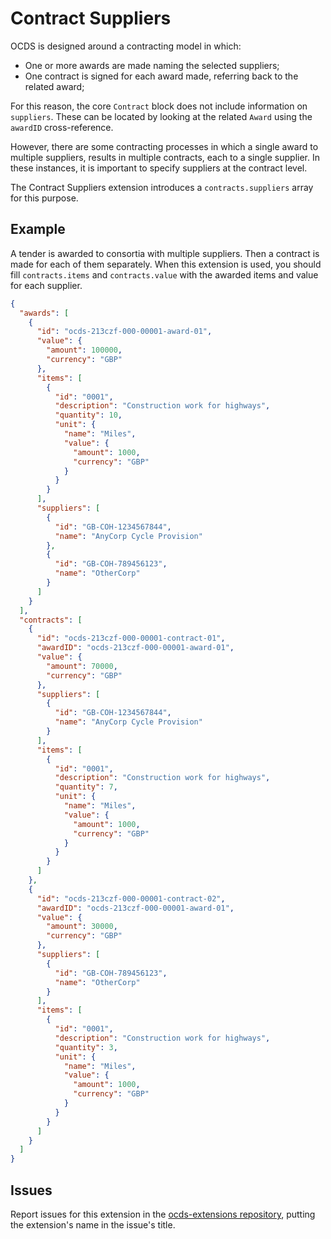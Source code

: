# Contract Suppliers

OCDS is designed around a contracting model in which:

* One or more awards are made naming the selected suppliers;
* One contract is signed for each award made, referring back to the related award;

For this reason, the core `Contract` block does not include information on `suppliers`. These can be located by looking at the related `Award` using the `awardID` cross-reference.

However, there are some contracting processes in which a single award to multiple suppliers, results in multiple contracts, each to a single supplier. In these instances, it is important to specify suppliers at the contract level.

The Contract Suppliers extension introduces a `contracts.suppliers` array for this purpose.

## Example

A tender is awarded to consortia with multiple suppliers. Then a contract is made for each of them separately. When this extension is used, you should fill `contracts.items` and `contracts.value` with the awarded items and value for each supplier.

```json
{
  "awards": [
    {
      "id": "ocds-213czf-000-00001-award-01",
      "value": {
        "amount": 100000,
        "currency": "GBP"
      },
      "items": [
        {
          "id": "0001",
          "description": "Construction work for highways",
          "quantity": 10,
          "unit": {
            "name": "Miles",
            "value": {
              "amount": 1000,
              "currency": "GBP"
            }
          }
        }
      ],
      "suppliers": [
        {
          "id": "GB-COH-1234567844",
          "name": "AnyCorp Cycle Provision"
        },
        {
          "id": "GB-COH-789456123",
          "name": "OtherCorp"
        }
      ]
    }
  ],
  "contracts": [
    {
      "id": "ocds-213czf-000-00001-contract-01",
      "awardID": "ocds-213czf-000-00001-award-01",
      "value": {
        "amount": 70000,
        "currency": "GBP"
      },
      "suppliers": [
        {
          "id": "GB-COH-1234567844",
          "name": "AnyCorp Cycle Provision"
        }
      ],
      "items": [
        {
          "id": "0001",
          "description": "Construction work for highways",
          "quantity": 7,
          "unit": {
            "name": "Miles",
            "value": {
              "amount": 1000,
              "currency": "GBP"
            }
          }
        }
      ]
    },
    {
      "id": "ocds-213czf-000-00001-contract-02",
      "awardID": "ocds-213czf-000-00001-award-01",
      "value": {
        "amount": 30000,
        "currency": "GBP"
      },
      "suppliers": [
        {
          "id": "GB-COH-789456123",
          "name": "OtherCorp"
        }
      ],
      "items": [
        {
          "id": "0001",
          "description": "Construction work for highways",
          "quantity": 3,
          "unit": {
            "name": "Miles",
            "value": {
              "amount": 1000,
              "currency": "GBP"
            }
          }
        }
      ]
    }
  ]
}
```

## Issues

Report issues for this extension in the [ocds-extensions repository](https://github.com/open-contracting/ocds-extensions/issues), putting the extension's name in the issue's title.
